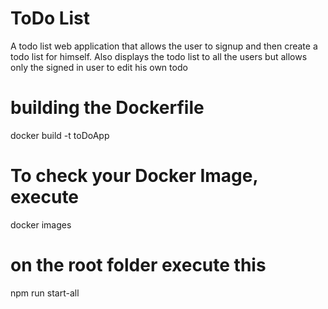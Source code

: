 # ToDo List

A todo list web application that allows the user to signup and then create a todo list for himself. Also displays the todo list to all the users but allows only the signed in user to edit his own todo


# building the Dockerfile
docker build -t toDoApp 

# To check your Docker Image, execute

docker images
# on the root folder execute this
npm run start-all
